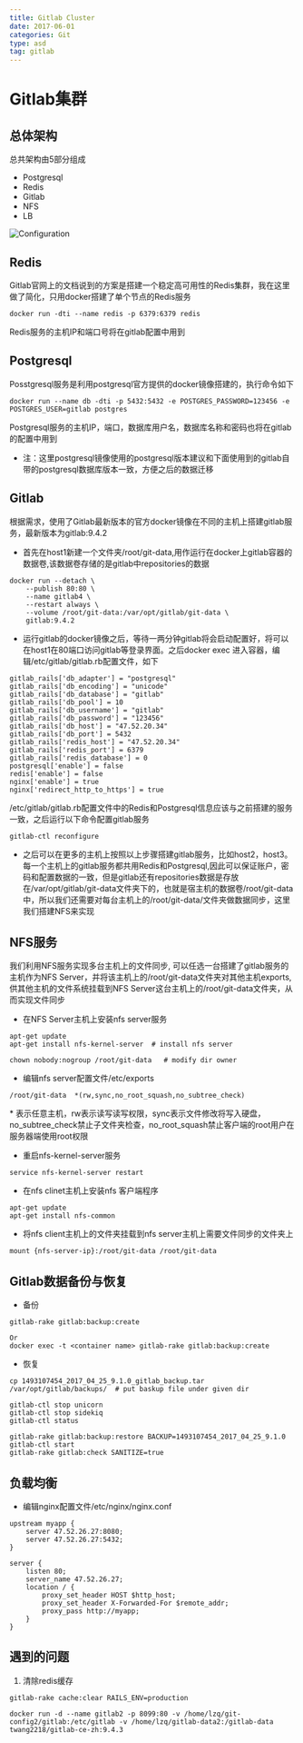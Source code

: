 ```yaml
---
title: Gitlab Cluster
date: 2017-06-01 
categories: Git
type: asd
tag: gitlab
---
```


# Gitlab集群

## 总体架构
总共架构由5部分组成
* Postgresql
* Redis
* Gitlab
* NFS
* LB

![Configuration](https://docs.gitlab.com/ce/administration/img/high_availability/active-active-diagram.png)

## Redis
Gitlab官网上的文档说到的方案是搭建一个稳定高可用性的Redis集群，我在这里做了简化，只用docker搭建了单个节点的Redis服务
```
docker run -dti --name redis -p 6379:6379 redis
```
Redis服务的主机IP和端口号将在gitlab配置中用到

## Postgresql
Posstgresql服务是利用postgresql官方提供的docker镜像搭建的，执行命令如下
```
docker run --name db -dti -p 5432:5432 -e POSTGRES_PASSWORD=123456 -e POSTGRES_USER=gitlab postgres
```
Postgresql服务的主机IP，端口，数据库用户名，数据库名称和密码也将在gitlab的配置中用到
* 注：这里postgresql镜像使用的postgresql版本建议和下面使用到的gitlab自带的postgresql数据库版本一致，方便之后的数据迁移

## Gitlab
根据需求，使用了Gitlab最新版本的官方docker镜像在不同的主机上搭建gitlab服务，最新版本为gitlab:9.4.2
* 首先在host1新建一个文件夹/root/git-data,用作运行在docker上gitlab容器的数据卷,该数据卷存储的是gitlab中repositories的数据
```
docker run --detach \
    --publish 80:80 \
    --name gitlab4 \
    --restart always \
    --volume /root/git-data:/var/opt/gitlab/git-data \
    gitlab:9.4.2
```
* 运行gitlab的docker镜像之后，等待一两分钟gitlab将会启动配置好，将可以在host1在80端口访问gitlab等登录界面。之后docker exec 进入容器，编辑/etc/gitlab/gitlab.rb配置文件，如下
```
gitlab_rails['db_adapter'] = "postgresql"
gitlab_rails['db_encoding'] = "unicode"
gitlab_rails['db_database'] = "gitlab"
gitlab_rails['db_pool'] = 10
gitlab_rails['db_username'] = "gitlab"
gitlab_rails['db_password'] = "123456"
gitlab_rails['db_host'] = "47.52.20.34"
gitlab_rails['db_port'] = 5432
gitlab_rails['redis_host'] = "47.52.20.34"
gitlab_rails['redis_port'] = 6379
gitlab_rails['redis_database'] = 0
postgresql['enable'] = false
redis['enable'] = false
nginx['enable'] = true
nginx['redirect_http_to_https'] = true
```
/etc/gitlab/gitlab.rb配置文件中的Redis和Postgresql信息应该与之前搭建的服务一致，之后运行以下命令配置gitlab服务
```
gitlab-ctl reconfigure
```
* 之后可以在更多的主机上按照以上步骤搭建gitlab服务，比如host2，host3。每一个主机上的gitlab服务都共用Redis和Postgresql,因此可以保证账户，密码和配置数据的一致，但是gitlab还有repositories数据是存放在/var/opt/gitlab/git-data文件夹下的，也就是宿主机的数据卷/root/git-data中，所以我们还需要对每台主机上的/root/git-data/文件夹做数据同步，这里我们搭建NFS来实现

## NFS服务
我们利用NFS服务实现多台主机上的文件同步, 可以任选一台搭建了gitlab服务的主机作为NFS Server，并将该主机上的/root/git-data文件夹对其他主机exports,供其他主机的文件系统挂载到NFS Server这台主机上的/root/git-data文件夹，从而实现文件同步
* 在NFS Server主机上安装nfs server服务

```
apt-get update
apt-get install nfs-kernel-server  # install nfs server

chown nobody:nogroup /root/git-data   # modify dir owner

```
* 编辑nfs server配置文件/etc/exports

```
/root/git-data  *(rw,sync,no_root_squash,no_subtree_check)
```
\* 表示任意主机，rw表示读写读写权限，sync表示文件修改将写入硬盘，no_subtree_check禁止子文件夹检查，no_root_squash禁止客户端的root用户在服务器端使用root权限
* 重启nfs-kernel-server服务

```
service nfs-kernel-server restart
```
* 在nfs clinet主机上安装nfs 客户端程序

```
apt-get update
apt-get install nfs-common
```
* 将nfs client主机上的文件夹挂载到nfs server主机上需要文件同步的文件夹上

```
mount {nfs-server-ip}:/root/git-data /root/git-data
```

## Gitlab数据备份与恢复
* 备份

```
gitlab-rake gitlab:backup:create

Or
docker exec -t <container name> gitlab-rake gitlab:backup:create
```
* 恢复

```
cp 1493107454_2017_04_25_9.1.0_gitlab_backup.tar /var/opt/gitlab/backups/  # put baskup file under given dir

gitlab-ctl stop unicorn
gitlab-ctl stop sidekiq
gitlab-ctl status

gitlab-rake gitlab:backup:restore BACKUP=1493107454_2017_04_25_9.1.0
gitlab-ctl start
gitlab-rake gitlab:check SANITIZE=true
```

## 负载均衡
* 编辑nginx配置文件/etc/nginx/nginx.conf    

```
upstream myapp {
    server 47.52.26.27:8080;
    server 47.52.26.27:5432;
}

server {
    listen 80;
    server_name 47.52.26.27;
    location / {
        proxy_set_header HOST $http_host;
        proxy_set_header X-Forwarded-For $remote_addr;
        proxy_pass http://myapp;
    }
}
```

## 遇到的问题
1. 清除redis缓存     

```
gitlab-rake cache:clear RAILS_ENV=production
```

```
docker run -d --name gitlab2 -p 8099:80 -v /home/lzq/git-config2/gitlab:/etc/gitlab -v /home/lzq/gitlab-data2:/gitlab-data twang2218/gitlab-ce-zh:9.4.3
```